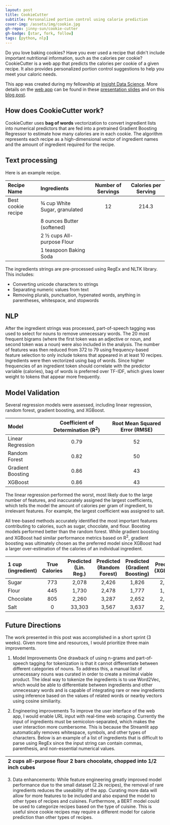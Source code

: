 ```yaml
---
layout: post
title: CookieCutter
subtitle: Personalized portion control using calorie prediction
cover-img: /assets/img/cookie.jpg
gh-repo: jinny-sun/cookie-cutter
gh-badge: [star, fork, follow]
tags: [python, nlp]
---
```


Do you love baking cookies? Have you ever used a recipe that didn't include important nutritional information, such as the calories per cookie? CookieCutter is a web app that predicts the calories per cookie of a given recipe. It also provides personalized portion control suggestions to help you meet your caloric needs.

This app was created during my fellowship at [Insight Data Science](https://insightfellows.com/). More details on the [web app](cookie-cutter.xyz) can be found in these [presentation slides](https://tinyurl.com/cookie-cutter) and on this [blog post](http://www.jinnysun.com/2020-06-19-cookie-cutter/).

## How does CookieCutter work?
CookieCutter uses **bag of words** vectorization to convert ingredient lists into numerical predictors that are fed into a pretrained Gradient Boosting Regressor to estimate how many calories are in each cookie. The algorithm represents each recipe as a high-dimensional vector of ingredient names and the amount of ingredient required for the recipe.

## Text processing

Here is an example recipe.

| Recipe Name | Ingredients | Number of Servings | Calories per Serving |
| :---------- |:----------- | :----------------: | :------------------: |
| Best cookie recipe | ¾ cup White Sugar, granulated | 12 | 214.3 |
|   | 8 ounces Butter (softened) |
|   | 2 ½ cups All-purpose Flour
|   | 1 teaspoon Baking Soda |

The ingredients strings are pre-processed using RegEx and NLTK library. This includes:
- Converting unicode characters to strings
- Separating numeric values from text
- Removing plurals, punctuation, hypenated words, anything in parentheses, whitespace, and stopwords

## NLP
After the ingredient strings was processed, part-of-speech tagging was used to select for nouns to remove unnecessary words. The 20 most frequent bigrams (where the first token was an adjective or noun, and second token was a noun) were also included in the analysis. The number of features was then reduced from 372 to 79 using frequency-based feature selection to only include tokens that appeared in at least 10 recipes. Ingredients were then vectorized using bag of words. Since higher frequencies of an ingredient token should correlate with the predictor variable (calories), bag of words is preferred over TF-IDF, which gives lower weight to tokens that appear more frequently.

## Model Validation

Several regression models were assessed, including linear regression, random forest, gradient boosting, and XGBoost. 

| Model | Coefficient of Determination (R<sup>2</sup>) | Root Mean Squared Error (RMSE) |
| :---- |:---------------------------: | :---------------------: |
| Linear Regression | 0.79 | 52 |
| Random Forest | 0.82 | 50 |
| Gradient Boosting | 0.86 | 43 |
| XGBoost | 0.86 | 43 |

The linear regression performed the worst, most likely due to the large number of features, and inaccurately assigned the largest coefficients, which tells the model the amount of calories per gram of ingredient, to irrelevant features. For example, the largest coefficient was assigned to salt. 

All tree-based methods accurately identified the most important features contributing to calories, such as sugar, chocolate, and flour. Boosting models performed better than the random forest. While gradient boosting and XGBoost had similar performance metrics based on R<sup>2</sup>, gradient boosting was ultimately chosen as the preferred model since XGBoost had a larger over-estimation of the calories of an individual ingredient. 

| 1 cup (ingredient) | True Calories | Predicted<br>(Lin. Reg.) | Predicted<br>(Random Forest) | Predicted<br>(Gradient Boosting) | Predicted<br>(XGBoost) |
| :---- |:-----------: | :---------------: |:----------------: |:----------------: |:----------------: |
| Sugar | 773 | 2,078 | 2,426 | 1,826 | 2,324 |
| Flour | 445 | 1,730 | 2,478 | 1,777 | 1,955 |
| Chocolate | 805 | 2,260 | 3,287 | 2,652 | 2,971 |
| Salt | 0 | 33,303 | 3,567 | 3,637 | 2,755 |

## Future Directions
The work presented in this post was accomplished in a short sprint (3 weeks). Given more time and resources, I would prioritize three main improvements. 

1) Model Improvements
    One drawback of using n-grams and part-of-speech tagging for tokenization is that it cannot differentiate between different categories of nouns. To address this, a manual list of unnecessary nouns was curated in order to create a minimal viable product. The ideal way to tokenize the ingredients is to use Word2Vec, which would be able to differentiate between ingredients and other unnecessary words and is capable of integrating rare or new ingredients using inference based on the values of related words or nearby vectors using cosine similiarity. 
    
2) Engineering improvements
  To improve the user interface of the web app, I would enable URL input with real-time web scraping. Currently the input of ingredients must be semicolon-separated, which makes the user interaction more cumbersome. This is because the Streamlit app automatically removes whitespace, symbols, and other types of characters. Below is an example of a list of ingredients that is difficult to parse using RegEx since the input string can contain commas, parenthesis, and non-essential numerical values.

| 2 cups all-purpose flour 2 bars chocolate, chopped into 1/2 inch cubes |
|:-----|

3) Data enhancements:
  While feature engineering greatly improved model performance due to the small dataset (2.2k recipes), the removal of rare ingredients reduces the useability of the app. Curating more data will allow for more features to be included and also expand the model to other types of recipes and cuisines. Furthermore, a BERT model could be used to categorize recipes based on the type of cuisine. This is useful since cookie recipes may require a different model for calorie prediction than other types of recipes. 

